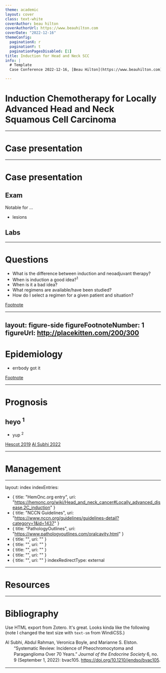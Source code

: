 ```yaml
---
theme: academic
layout: cover
class: text-white
coverAuthor: beau hilton 
coverAuthorUrl: https://www.beauhilton.com
coverDate: "2022-12-16"
themeConfig:
  paginationX: r
  paginationY: t
  paginationPagesDisabled: [1]
title: Induction for Head and Neck SCC
info: |
  # Template
  Case Conference 2022-12-16, [Beau Hilton](https://www.beauhilton.com)

---
```


# Induction Chemotherapy for Locally Advanced Head and Neck Squamous Cell Carcinoma

---

# Case presentation


---

# Case presentation

## Exam

<v-clicks>

Notable for ...

- lesions

</v-clicks>

## Labs

<v-clicks>



</v-clicks>

---

# Questions

- What is the difference between induction and neoadjuvant therapy?
- When is induction a good idea?<sup>1</sup>
- When is it a bad idea?
- What regimens are available/have been studied?
- How do I select a regimen for a given patient and situation?

<Footnotes separator>
  <Footnote :number=1><a href="https://beauhilton.com" rel="noreferrer" target="_blank">Footnote</a></Footnote>
</Footnotes>

---
layout: figure-side
figureFootnoteNumber: 1
figureUrl: http://placekitten.com/200/300
---


# Epidemiology

<v-clicks>

- errbody got it

</v-clicks>


<Footnotes separator>
  <Footnote :number=1><a href="https://beauhilton.com" rel="noreferrer" target="_blank">Footnote</a></Footnote>
</Footnotes>

---

# Prognosis

<v-clicks>

## heyo <sup>1</sup>

- yup <sup>2</sup>

</v-clicks>

<Footnotes separator>
  <Footnote :number=1><a href="https://doi.org/10.1210/jc.2018-01968" rel="noreferrer" target="_blank">Hescot 2019</a></Footnote>
  <Footnote :number=2><a href="https://doi.org/10.3803%2FEnM.2020.35.1.157" rel="noreferrer" target="_blank">Al Subhi 2022</a></Footnote>
</Footnotes>

---

# Management

---
layout: index
indexEntries:
  - { title: "HemOnc.org entry", uri: "https://hemonc.org/wiki/Head_and_neck_cancer#Locally_advanced_disease.2C_induction" }
  - { title: "NCCN Guidelines", uri: "https://www.nccn.org/guidelines/guidelines-detail?category=1&id=1437" }
  - { title: "PathologyOutlines", uri: "https://www.pathologyoutlines.com/oralcavity.html" }
  - { title: "", uri: "" }
  - { title: "", uri: "" }
  - { title: "", uri: "" }
  - { title: "", uri: "" }
  - { title: "", uri: "" }
indexRedirectType: external
---

# Resources

---

# Bibliography

Use HTML export from Zotero. 
It's great. 
Looks kinda like the following 
(note I changed the text size with `text-sm` from WindiCSS.)

<div class="csl-bib-body text-sm" style="line-height: 1.35; margin-left: 2em; text-indent:-2em;">
  <div class="csl-entry">Al Subhi, Abdul Rahman, Veronica Boyle, and Marianne S. Elston. “Systematic Review: Incidence of Pheochromocytoma and Paraganglioma Over 70 Years.” <i>Journal of the Endocrine Society</i> 6, no. 9 (September 1, 2022): bvac105. <a href="https://doi.org/10.1210/jendso/bvac105">https://doi.org/10.1210/jendso/bvac105</a>.</div>
  <span class="Z3988" title="url_ver=Z39.88-2004&amp;ctx_ver=Z39.88-2004&amp;rfr_id=info%3Asid%2Fzotero.org%3A2&amp;rft_id=info%3Adoi%2F10.1210%2Fjendso%2Fbvac105&amp;rft_id=info%3Apmid%2F35919261&amp;rft_val_fmt=info%3Aofi%2Ffmt%3Akev%3Amtx%3Ajournal&amp;rft.genre=article&amp;rft.atitle=Systematic%20Review%3A%20Incidence%20of%20Pheochromocytoma%20and%20Paraganglioma%20Over%2070%20Years&amp;rft.jtitle=Journal%20of%20the%20Endocrine%20Society&amp;rft.stitle=J%20Endocr%20Soc&amp;rft.volume=6&amp;rft.issue=9&amp;rft.aufirst=Abdul%20Rahman&amp;rft.aulast=Al%20Subhi&amp;rft.au=Abdul%20Rahman%20Al%20Subhi&amp;rft.au=Veronica%20Boyle&amp;rft.au=Marianne%20S.%20Elston&amp;rft.date=2022-09-01&amp;rft.pages=bvac105&amp;rft.issn=2472-1972&amp;rft.language=eng"></span>
</div>

---
